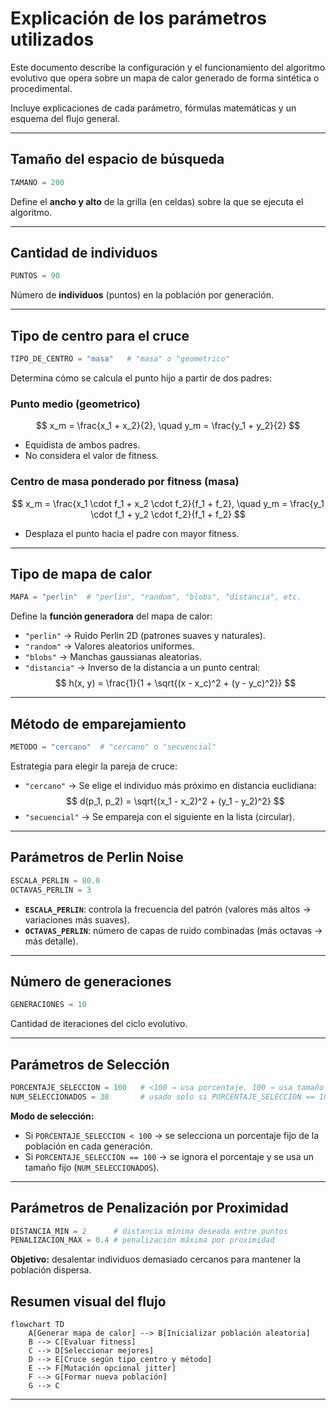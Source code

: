 # Explicación de los parámetros utilizados

Este documento describe la configuración y el funcionamiento del algoritmo evolutivo que opera sobre un mapa de calor generado de forma sintética o procedimental.  

Incluye explicaciones de cada parámetro, fórmulas matemáticas y un esquema del flujo general.

---
## Tamaño del espacio de búsqueda
```python
TAMANO = 200
```
Define el **ancho y alto** de la grilla (en celdas) sobre la que se ejecuta el algoritmo. 


---
## Cantidad de individuos
```python
PUNTOS = 90
```
Número de **individuos** (puntos) en la población por generación.



---
## Tipo de centro para el cruce

```python
TIPO_DE_CENTRO = "masa"   # "masa" o "geometrico"
```
Determina cómo se calcula el punto hijo a partir de dos padres:
### Punto medio (geometrico)
$$
x_m = \frac{x_1 + x_2}{2}, \quad y_m = \frac{y_1 + y_2}{2}
$$
- Equidista de ambos padres.
- No considera el valor de fitness.

### Centro de masa ponderado por fitness (masa)
$$
x_m = \frac{x_1 \cdot f_1 + x_2 \cdot f_2}{f_1 + f_2}, \quad
y_m = \frac{y_1 \cdot f_1 + y_2 \cdot f_2}{f_1 + f_2}
$$
- Desplaza el punto hacia el padre con mayor fitness.



---
## Tipo de mapa de calor
```python
MAPA = "perlin"  # "perlin", "random", "blobs", "distancia", etc.
```
Define la **función generadora** del mapa de calor:
- `"perlin"` → Ruido Perlin 2D (patrones suaves y naturales).
- `"random"` → Valores aleatorios uniformes.
-  `"blobs"` → Manchas gaussianas aleatorias.
- `"distancia"` → Inverso de la distancia a un punto central:
$$ h(x, y) = \frac{1}{1 + \sqrt{(x - x_c)^2 + (y - y_c)^2}} $$



---
## Método de emparejamiento
```python
METODO = "cercano"  # "cercano" o "secuencial"
```
Estrategia para elegir la pareja de cruce:
  - `"cercano"` → Se elige el individuo más próximo en distancia euclidiana:
$$ d(p_1, p_2) = \sqrt{(x_1 - x_2)^2 + (y_1 - y_2)^2} $$
  - `"secuencial"` → Se empareja con el siguiente en la lista (circular).


---
## Parámetros de Perlin Noise
```python
ESCALA_PERLIN = 80.0
OCTAVAS_PERLIN = 3
```
- **`ESCALA_PERLIN`**: controla la frecuencia del patrón (valores más altos → variaciones más suaves).
- **`OCTAVAS_PERLIN`**: número de capas de ruido combinadas (más octavas → más detalle).


---
## Número de generaciones
```python
GENERACIONES = 10
```
Cantidad de iteraciones del ciclo evolutivo.


---
## Parámetros de Selección
```python
PORCENTAJE_SELECCION = 100   # <100 → usa porcentaje, 100 → usa tamaño fijo
NUM_SELECCIONADOS = 30       # usado solo si PORCENTAJE_SELECCION == 100
```

**Modo de selección:**
  - Si `PORCENTAJE_SELECCION < 100` → se selecciona un porcentaje fijo de la población en cada generación.
  - Si `PORCENTAJE_SELECCION == 100` → se ignora el porcentaje y se usa un tamaño fijo (`NUM_SELECCIONADOS`).

---

## Parámetros de Penalización por Proximidad

```python
DISTANCIA_MIN = 2      # distancia mínima deseada entre puntos
PENALIZACION_MAX = 0.4 # penalización máxima por proximidad
```

**Objetivo:** desalentar individuos demasiado cercanos para mantener la población dispersa.
## Resumen visual del flujo

```mermaid
flowchart TD
    A[Generar mapa de calor] --> B[Inicializar población aleatoria]
    B --> C[Evaluar fitness]
    C --> D[Seleccionar mejores]
    D --> E[Cruce según tipo_centro y método]
    E --> F[Mutación opcional jitter]
    F --> G[Formar nueva población]
    G --> C
```

---